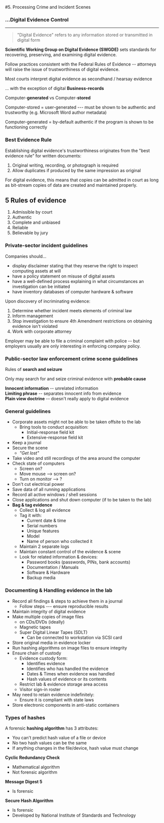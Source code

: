#5. Processing Crime and Incident Scenes
### ...Digital Evidence Control

------------------------------------------

> "Digital Evidence" refers to any information stored or transmitted in digital form

**Scientific Working Group on Digital Evidence (SWGDE)** sets standards for recovering, preserving, and examining digital evidence.

Follow practices consistent with the Federal Rules of Evidence -- attorneys will raise the issue of trustworthiness of digital evidence.

Most courts interpret digital evidence as secondhand / hearsay evidence

... with the exception of digital **Business-records**

Computer-**generated** vs Computer-**stored**

Computer-stored = user-generated --- must be shown to be authentic and trustworthy (e.g. Microsoft Word author metadata)

Computer-generated = by-default authentic if the program is shown to be functioning correctly

### Best Evidence Rule

Establishing digital evidence's trustworthiness originates from the "best evidence rule" for written documents:

1. Original writing, recording, or photograph is required
2. Allow duplicates if produced by the same impression as original

For digital evidence, this means that copies can be admitted in court as long as bit-stream copies of data are created and maintained properly.

## 5 Rules of evidence

1. Admissible by court
2. Authentic
3. Complete and unbiased
4. Reliable 
5. Believable by jury

### Private-sector incident guidelines

Companies should...
- display disclaimer stating that they reserve the right to inspect computing assets at will 
- have a policy statement on misuse of digital assets
- have a well-defined process explaining in what circumstances an investigation can be initiated
- have inventory databases of computer hardware & software

Upon discovery of incriminating evidence:

1. Determine whether incident meets elements of criminal law
2. Inform management
3. Stop investigation to ensure 4th Amendment restrictions on obtaining evidence isn't violated
4. Work with corporate attorney

Employer may be able to file a criminal complaint with police -- but employers usually are only interesting in enforcing company policy.

### Public-sector law enforcement crime scene guidelines

Rules of **search and seizure**

Only may search for and seize criminal evidence with **probable cause**

**Innocent information** -- unrelated information <br>
**Limiting phrase** -- separates innocent info from evidence <br>
**Plain view doctrine** -- doesn't really apply to digital evidence

### General guidelines

- Corporate assets might not be able to be taken offsite to the lab
    + Bring tools to conduct acquisition:
        * Initial-response field kit
        * Extensive-response field kit
- Keep a journal
- Secure the scene
    + _"Get lost"_
- Take video and still recordings of the area around the computer
- Check state of computers
    + Screen on?
    + Move mouse --> screen on?
    + Turn on monitor --> ?
- Don't cut electrical power
- Save data of all running applications
- Record all active windows / shell sessions
- Close applications and shut down computer (if to be taken to the lab)
- **Bag & tag evidence**
    + Collect & log all evidence
    + Tag it with:
        * Current date & time
        * Serial numbers
        * Unique features
        * Model
        * Name of person who collected it
    + Maintain 2 separate logs
    + Maintain constant control of the evidence & scene
    + Look for related information & devices:
        * Password books (passwords, PINs, bank accounts)
        * Documentation / Manuals
        * Software & Hardware
        * Backup media
        
### Documenting & Handling evidence in the lab

- Record all findings & steps to achieve them in a journal
    + Follow steps --- ensure reproducible results
- Maintain integrity of digital evidence
- Make multiple copies of image files
    + on CDs/DVDs (ideally)
    + Magnetic tapes
    + Super Digital Linear Tapes (SDLT)
        * Can be connected to workstation via SCSI card
- Store original media in evidence locker
- Run hashing algorithms on image files to ensure integrity
- Ensure chain of custody
    + Evidence custody form:
        * Identifies evidence
        * Identifies who has handled the evidence
        * Dates & Times when evidence was handled
        * Hash values of evidence or its contents
    + Restrict lab & evidence storage area access
    + Visitor sign-in roster
- May need to retain evidence indefinitely:
    + Ensure it is compliant with state laws
- Store electronic components in anti-static containers

### Types of hashes

A forensic **hashing algorithm** has 3 attributes:
- You can't predict hash value of a file or device
- No two hash values can be the same
- If anything changes in the file/device, hash value must change

**Cyclic Redundancy Check**
- Mathematical algorithm
- Not forensic algorithm

**Message Digest 5**
- Is forensic

**Secure Hash Algorithm**
- Is forensic
- Developed by National Institute of Standards and Technology


